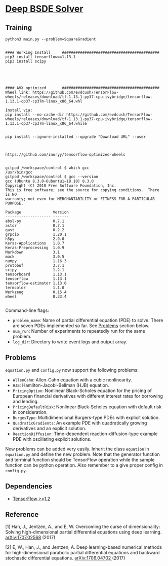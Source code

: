 # [Deep BSDE Solver](https://arxiv.org/abs/1707.02568) 


## Training

```
python3 main.py --problem=SquareGradient


#### Working Install     ###########################################
pip3 install tensorflow==1.13.1
pip3 install scipy





#### AVX optimized       ###########################################
Wheel link: https://github.com/evdcush/TensorFlow-wheels/releases/download/tf-1.13.1-py37-cpu-ivybridge/tensorflow-1.13.1-cp37-cp37m-linux_x86_64.whl

Install via:
pip install --no-cache-dir https://github.com/evdcush/TensorFlow-wheels/releases/download/tf-1.13.1-py37-cpu-ivybridge/tensorflow-1.13.1-cp37-cp37m-linux_x86_64.while


pip install --ignore-installed --upgrade "Download URL" --user



https://github.com/inoryy/tensorflow-optimized-wheels


gitpod /workspace/control $ which gcc
/usr/bin/gcc
gitpod /workspace/control $ gcc --version
gcc (Ubuntu 8.3.0-6ubuntu1~18.10) 8.3.0
Copyright (C) 2018 Free Software Foundation, Inc.
This is free software; see the source for copying conditions.  There is NO
warranty; not even for MERCHANTABILITY or FITNESS FOR A PARTICULAR PURPOSE.

Package              Version
-------------------- -------
absl-py              0.7.1
astor                0.7.1
gast                 0.2.2
grpcio               1.20.1
h5py                 2.9.0
Keras-Applications   1.0.7
Keras-Preprocessing  1.0.9
Markdown             3.1
mock                 3.0.5
numpy                1.16.3
protobuf             3.7.1
scipy                1.2.1
tensorboard          1.13.1
tensorflow           1.13.1
tensorflow-estimator 1.13.0
termcolor            1.1.0
Werkzeug             0.15.4
wheel                0.33.4


```

Command-line flags:

* `problem_name`: Name of partial differential equation (PDE) to solve.
There are seven PDEs implemented so far. See [Problems](#problems) section below.
* `num_run`: Number of experiments to repeatedly run for the same problem.
* `log_dir`: Directory to write event logs and output array.


## Problems

`equation.py` and `config.py` now support the following problems:

* `AllenCahn`: Allen-Cahn equation with a cubic nonlinearity.
* `HJB`: Hamilton-Jacobi-Bellman (HJB) equation.
* `PricingOption`: Nonlinear Black-Scholes equation for the pricing of European financial derivatives
with different interest rates for borrowing and lending.
* `PricingDefaultRisk`: Nonlinear Black-Scholes equation with default risk in consideration.
* `BurgesType`: Multidimensional Burgers-type PDEs with explicit solution.
* `QuadraticGradients`: An example PDE with quadratically growing derivatives and an explicit solution.
* `ReactionDiffusion`: Time-dependent reaction-diffusion-type example PDE with oscillating explicit solutions.


New problems can be added very easily. Inherit the class `equation`
in `equation.py` and define the new problem. Note that the generator function
and terminal function should be TensorFlow operation while the sample function
can be python operation. Also remember to a give proper config in `config.py`.


## Dependencies

* [TensorFlow >=1.2](https://www.tensorflow.org/)

## Reference
[1] Han, J., Jentzen, A., and E, W. Overcoming the curse of dimensionality: Solving high-dimensional partial differential equations using deep learning.
[arXiv:1707.02568](https://arxiv.org/abs/1707.02568) (2017) <br />


[2] E, W., Han, J., and Jentzen, A. Deep learning-based numerical methods for high-dimensional parabolic partial differential equations and backward stochastic differential equations.
[arXiv:1706.04702 ](https://arxiv.org/abs/1706.04702) (2017)


